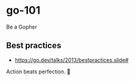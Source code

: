 # go-101

Be a Gopher

## Best practices

- https://go.dev/talks/2013/bestpractices.slide#


<!-- INSPIRATIONAL_QUOTE_START -->
Action beats perfection.
👻
<!-- INSPIRATIONAL_QUOTE_END -->
